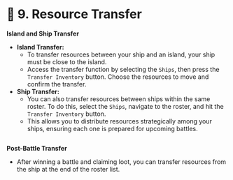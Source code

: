 # 💱 9. Resource Transfer

**Island and Ship Transfer**

* **Island Transfer:**
  * To transfer resources between your ship and an island, your ship must be close to the island.
  * Access the transfer function by selecting the `Ships`, then press the `Transfer Inventory` button. Choose the resources to move and confirm the transfer.
* **Ship Transfer:**
  * You can also transfer resources between ships within the same roster. To do this, select the `Ships`, navigate to the roster, and hit the `Transfer Inventory` button.
  * This allows you to distribute resources strategically among your ships, ensuring each one is prepared for upcoming battles.

<figure><img src="../.gitbook/assets/Screenshot 2024-08-22 at 8.10.17 PM.png" alt=""><figcaption></figcaption></figure>

**Post-Battle Transfer**

* After winning a battle and claiming loot, you can transfer resources from the ship at the end of the roster list.&#x20;
